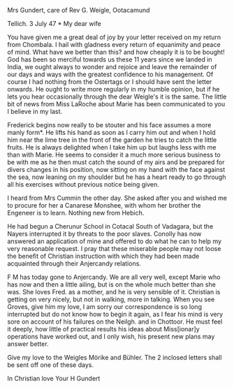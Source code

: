 Mrs Gundert, care of Rev G. Weigle, Ootacamund

 Tellich. 3 July 47
 <Saturday>*
My dear wife

You have given me a great deal of joy by your letter received on my return from Chombala. I hail with gladness every return of equanimity and peace of mind. What have we better than this? and how cheaply it is to be bought! God has been so merciful towards us these 11 years since we landed in India, we ought always to wonder and rejoice and leave the remainder of our days and ways with the greatest confidence to his management. 
Of course I had nothing from the Ostertags or I should have sent the letter onwards. He ought to write more regularly in my humble opinion, but if he lets you hear occasionally through the dear Weigle's it is the same. The little bit of news from Miss LaRoche about Marie has been communicated to you I believe in my last.

Frederick begins now really to be stouter and his face assumes a more manly form*. He lifts his hand as soon as I carry him out and when I hold him near the lime tree in the front of the garden he tries to catch the little fruits. He is always delighted when I take him up but laughs less with me than with Marie. He seems to consider it a much more serious business to be with me as he then must catch the sound of my airs and be prepared for divers changes in his position, now sitting on my hand with the face against the sea, now leaning on my shoulder but he has a heart ready to go through all his exercises without previous notice being given.

I heard from Mrs Cummin the other day. She asked after you and wished me to procure for her a Canarese Monshee, with whom her brother the Engeneer is to learn. Nothing new from Hebich.

He had begun a Cherunur School in Cotacal South of Vadagara, but the Nayers interrupted it by threats to the poor slaves. Conolly has now answered an application of mine and offered to do what he can to help my very reasonable request. I pray that these miserable people may not loose the benefit of Christian instruction with which they had been made acquainted through their Anjercandy relations.

F M has today gone to Anjercandy. We are all very well, except Marie who has now and then a little ailing, but is on the whole much better than she was. She loves Fred. as a mother, and he is very sensible of it. Christian is getting on very nicely, but not in walking, more in talking. 
When you see Groves, give him my love, I am sorry our correspondence is so long interrupted but do not know how to begin it again, as I fear his mind is very sore on account of his failures on the Neilgh. and in Chottoor. He must feel it deeply, how little of practical results his ideas about Miss[ionar]y operations have worked out, and I only wish, his present new plans may answer better.

Give my love to the Weigles Mörike and Bühler. The 2 inclosed letters shall be sent off one of these days.

 In Christian love
 Your H Gundert

